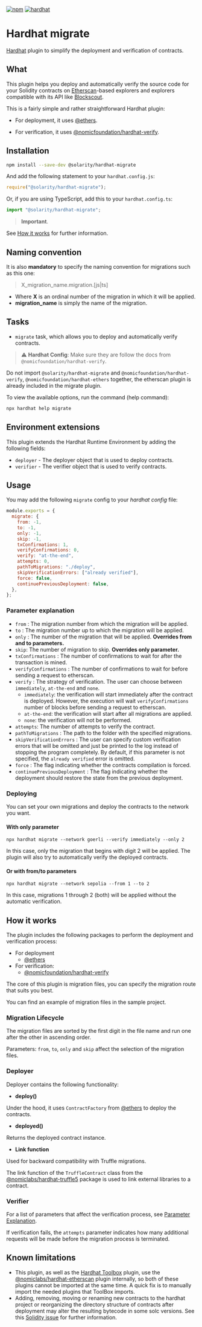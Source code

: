[![npm](https://img.shields.io/npm/v/@solarity/hardhat-migrate.svg)](https://www.npmjs.com/package/@solarity/hardhat-migrate) [![hardhat](https://hardhat.org/buidler-plugin-badge.svg?1)](https://hardhat.org)

# Hardhat migrate

[Hardhat](https://hardhat.org) plugin to simplify the deployment and verification of contracts.

## What

This plugin helps you deploy and automatically verify the source code for your Solidity contracts on [Etherscan](https://etherscan.io)-based explorers and explorers compatible with its API like [Blockscout](https://www.blockscout.com/).

This is a fairly simple and rather straightforward Hardhat plugin:

- For deployment, it uses [@ethers](https://www.npmjs.com/package/ethers).

- For verification, it uses [@nomicfoundation/hardhat-verify](https://www.npmjs.com/package/@nomicfoundation/hardhat-verify).

## Installation

```bash
npm install --save-dev @solarity/hardhat-migrate
```

And add the following statement to your `hardhat.config.js`:

```js
require("@solarity/hardhat-migrate");
```

Or, if you are using TypeScript, add this to your `hardhat.config.ts`:

```ts
import "@solarity/hardhat-migrate";
```

> **Important**.

See [How it works](https://github.com/dl-solarity/hardhat-migrate#how-it-works) for further information.

## Naming convention

It is also **mandatory** to specify the naming convention for migrations such as this one:

> X_migration_name.migration.[js|ts]

- Where **X** is an ordinal number of the migration in which it will be applied.
- **migration_name** is simply the name of the migration.

## Tasks

- `migrate` task, which allows you to deploy and automatically verify contracts.
<!-- - `migrate:verify` task, which helps you verify already deployed contracts. -->

> :warning: **Hardhat Config**: Make sure they are follow the docs from `@nomicfoundation/hardhat-verify`.

Do not import `@solarity/hardhat-migrate` and `@nomicfoundation/hardhat-verify`, `@nomicfoundation/hardhat-ethers` together, the etherscan plugin is already included in the migrate plugin.

To view the available options, run the command (help command):

```bash
npx hardhat help migrate
```

## Environment extensions

This plugin extends the Hardhat Runtime Environment by adding the following fields:

- `deployer` - The deployer object that is used to deploy contracts.
- `verifier` - The verifier object that is used to verify contracts.

## Usage

You may add the following `migrate` config to your _hardhat config_ file:

```js
module.exports = {
  migrate: {
    from: -1,
    to: -1,
    only: -1,
    skip: -1,
    txConfirmations: 1,
    verifyConfirmations: 0,
    verify: "at-the-end",
    attempts: 0,
    pathToMigrations: "./deploy",
    skipVerificationErrors: ["already verified"],
    force: false,
    continuePreviousDeployment: false,
  },
};
```

### Parameter explanation

- `from` : The migration number from which the migration will be applied.
- `to` : The migration number up to which the migration will be applied.
- `only` : The number of the migration that will be applied. **Overrides from and to parameters.**
- `skip`: The number of migration to skip. **Overrides only parameter.**
- `txConfirmations` : The number of confirmations to wait for after the transaction is mined.
- `verifyConfirmations` : The number of confirmations to wait for before sending a request to etherscan.
- `verify` : The strategy of verification. The user can choose between `immediately`, `at-the-end` and `none`.
  - `immediately`: the verification will start immediately after the contract is deployed. However, the execution will wait `verifyConfirmations` number of blocks before sending a request to etherscan.
  - `at-the-end`: the verification will start after all migrations are applied.
  - `none`: the verification will not be performed.
- `attempts`: The number of attempts to verify the contract.
- `pathToMigrations` : The path to the folder with the specified migrations.
- `skipVerificationErrors` : The user can specify custom verification errors that will be omitted and just be printed
  to the log instead of stopping the program completely.
  By default, if this parameter is not specified, the `already verified` error is omitted.
- `force` : The flag indicating whether the contracts compilation is forced.
- `continuePreviousDeployment` : The flag indicating whether the deployment should restore the state from the previous deployment.

### Deploying

You can set your own migrations and deploy the contracts to the network you want.

#### With only parameter

```console
npx hardhat migrate --network goerli --verify immediately --only 2
```

In this case, only the migration that begins with digit 2 will be applied. The plugin will also try to automatically verify the deployed contracts.

#### Or with from/to parameters

```console
npx hardhat migrate --network sepolia --from 1 --to 2
```

In this case, migrations 1 through 2 (both) will be applied without the automatic verification.

<!-- ### Verifying

> _This plugin has a `migrate:verify` task, to learn how to use it, see the example project._

#### You can manually verify contracts

```console
npx hardhat verify --network goerli DEPLOYED_CONTRACT_ADDRESS "Constructor argument 1"
```

Other examples of manual contract verification can be found here [@nomicfoundation/hardhat-verify](https://www.npmjs.com/package/@nomicfoundation/hardhat-verify) -->

## How it works

The plugin includes the following packages to perform the deployment and verification process:

- For deployment
  - [@ethers](https://www.npmjs.com/package/ethers)
- For verification:
  - [@nomicfoundation/hardhat-verify](https://www.npmjs.com/package/@nomicfoundation/hardhat-verify)

The core of this plugin is migration files, you can specify the migration route that suits you best.

You can find an example of migration files in the sample project.

### Migration Lifecycle

The migration files are sorted by the first digit in the file name and run one after the other in ascending order.

Parameters: `from`, `to`, `only` and `skip` affect the selection of the migration files.

### Deployer

Deployer contains the following functionality:

- **deploy()**

Under the hood, it uses `ContractFactory` from [@ethers](https://www.npmjs.com/package/ethers) to deploy the contracts.

- **deployed()**

Returns the deployed contract instance.

- **Link function**

Used for backward compatibility with Truffle migrations.

The link function of the `TruffleContract` class from the [@nomiclabs/hardhat-truffle5](https://www.npmjs.com/package/@nomiclabs/hardhat-truffle5)
package is used to link external libraries to a contract.

### Verifier

For a list of parameters that affect the verification process, see [Parameter Explanation](https://github.com/dl-solarity/hardhat-migrate#parameter-explanation).

If verification fails, the `attempts` parameter indicates how many additional requests will be made before the migration process is terminated.

<!-- The user can also define which verification errors are irrelevant and have to be ignored using the `skipVerificationErrors` parameter. By default, the `already verified` error is omitted. -->

## Known limitations

- This plugin, as well as the [Hardhat Toolbox](https://hardhat.org/hardhat-runner/plugins/nomicfoundation-hardhat-toolbox) plugin, use the [@nomiclabs/hardhat-etherscan](https://www.npmjs.com/package/@nomiclabs/hardhat-etherscan) plugin internally, so both of these plugins cannot be imported at the same time. A quick fix is to manually import the needed plugins that ToolBox imports.
- Adding, removing, moving or renaming new contracts to the hardhat project or reorganizing the directory structure of contracts after deployment may alter the resulting bytecode in some solc versions. See this [Solidity issue](https://github.com/ethereum/solidity/issues/9573) for further information.
